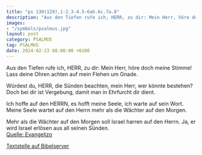 ```yaml
---
title: "ps 130(129),1-2.3-4.5-6ab.6c.7a.8"
description: "Aus den Tiefen rufe ich, HERR, zu dir: Mein Herr, höre doch meine Stimme!  Lass deine Ohren achten  auf mein Flehen um Gnade.  Würdest du, HERR, die Sünden beachten,  mein Herr, wer könnte bestehen? Doch bei dir ist Vergebung,  damit man in Ehrfurcht dir dient.  Ich hoffe auf...."
images:
- "/symbols/psalmus.jpg"
layout: post
category: PSALMUS
tag: PSALMUS
date: 2024-02-23 08:00:00 +0100
---
```

Aus den Tiefen rufe ich, HERR, zu dir:
Mein Herr, höre doch meine Stimme! 
Lass deine Ohren achten 
auf mein Flehen um Gnade.

Würdest du, HERR, die Sünden beachten, 
mein Herr, wer könnte bestehen?
Doch bei dir ist Vergebung, 
damit man in Ehrfurcht dir dient.

Ich hoffe auf den HERRN, es hofft meine Seele, 
ich warte auf sein Wort.<!--more-->
Meine Seele wartet auf den Herrn
mehr als die Wächter auf den Morgen.

Mehr als die Wächter auf den Morgen
soll Israel harren auf den Herrn.
Ja, er wird Israel erlösen 
aus all seinen Sünden.<br>
[Quelle: Evangelizo](https://evangeliumtagfuertag.org/DE/gospel)

[Textstelle auf Bibelserver](https://www.bibleserver.com/EU/ps130(129),1-2.3-4.5-6ab.6c.7a.8)
